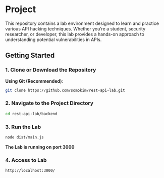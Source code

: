 # Project

This repository contains a lab environment designed to learn and practice various API hacking techniques. Whether you’re a student, security researcher, or developer, this lab provides a hands-on approach to understanding potential vulnerabilities in APIs.

## Getting Started

### 1. Clone or Download the Repository

**Using Git (Recommended)**:
```bash
git clone https://github.com/somokim/rest-api-lab.git
```

### 2. Navigate to the Project Directory
```bash
cd rest-api-lab/backend
```

### 3. Run the Lab
```bash
node dist/main.js
```
**The Lab is running on port 3000**

### 4. Access to Lab
```bash
http://localhost:3000/
```

